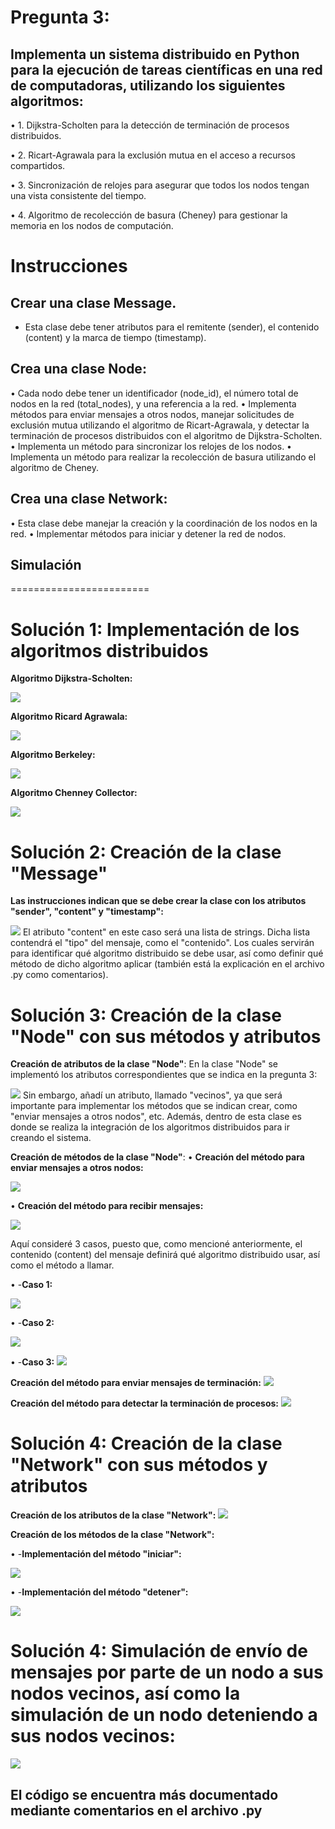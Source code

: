 # Pregunta 3:
## Implementa un sistema distribuido en Python para la ejecución de tareas científicas en una red de computadoras, utilizando los siguientes algoritmos:
• 1. Dijkstra-Scholten para la detección de terminación de procesos distribuidos.

• 2. Ricart-Agrawala para la exclusión mutua en el acceso a recursos compartidos.

• 3. Sincronización de relojes para asegurar que todos los nodos tengan una vista consistente del tiempo.

• 4. Algoritmo de recolección de basura (Cheney) para gestionar la memoria en los nodos de computación.

# Instrucciones
## Crear una clase Message.
* Esta clase debe tener atributos para el remitente (sender), el contenido (content) y la marca de tiempo (timestamp).

## Crea una clase Node:
• Cada nodo debe tener un identificador (node_id), el número total de nodos en la red (total_nodes), y una referencia a la red.
• Implementa métodos para enviar mensajes a otros nodos, manejar solicitudes de exclusión mutua utilizando el algoritmo de Ricart-Agrawala, y detectar la terminación de procesos distribuidos con el algoritmo de Dijkstra-Scholten.
• Implementa un método para sincronizar los relojes de los nodos.
• Implementa un método para realizar la recolección de basura utilizando el algoritmo de Cheney.

## Crea una clase Network:
• Esta clase debe manejar la creación y la coordinación de los nodos en la red.
• Implementar métodos para iniciar y detener la red de nodos.


## Simulación


========================

# Solución 1: Implementación de los algoritmos distribuidos
**Algoritmo Dijkstra-Scholten:**

![](https://github.com/DianaLlamoca/ComputacionParalelaYDistribuida/blob/main/ExamenFinal-C8286/PREGUNTA3/Imagenes/I1.PNG)

**Algoritmo Ricard Agrawala:**

![](https://github.com/DianaLlamoca/ComputacionParalelaYDistribuida/blob/main/ExamenFinal-C8286/PREGUNTA3/Imagenes/I2.PNG)

**Algoritmo Berkeley:**

![](https://github.com/DianaLlamoca/ComputacionParalelaYDistribuida/blob/main/ExamenFinal-C8286/PREGUNTA3/Imagenes/I3.PNG)

**Algoritmo Chenney Collector:**

![](https://github.com/DianaLlamoca/ComputacionParalelaYDistribuida/blob/main/ExamenFinal-C8286/PREGUNTA3/Imagenes/I4.PNG)

# Solución 2: Creación de la clase "Message"
**Las instrucciones indican que se debe crear la clase con los atributos "sender", "content" y "timestamp":**

![](https://github.com/DianaLlamoca/ComputacionParalelaYDistribuida/blob/main/ExamenFinal-C8286/PREGUNTA3/Imagenes/I5.PNG)
El atributo "content" en este caso será una lista de strings. Dicha lista contendrá el "tipo" del mensaje, como el "contenido". Los cuales servirán para identificar qué algoritmo distribuido se debe usar, así como definir qué método de dicho algoritmo aplicar (también está la explicación en el archivo .py como comentarios).

# Solución 3: Creación de la clase "Node" con sus métodos y atributos
**Creación de atributos de la clase "Node"**:
En la clase "Node" se implementó los atributos correspondientes que se indica en la pregunta 3:

![](https://github.com/DianaLlamoca/ComputacionParalelaYDistribuida/blob/main/ExamenFinal-C8286/PREGUNTA3/Imagenes/I6.PNG)
Sin embargo, añadí un atributo, llamado "vecinos", ya que será importante para implementar los métodos que se indican crear, como "enviar mensajes a otros nodos", etc.
Además, dentro de esta clase es donde se realiza la integración de los algoritmos distribuidos para ir creando el sistema.

**Creación de métodos de la clase "Node"**:
• **Creación del método para enviar mensajes a otros nodos:**

![](https://github.com/DianaLlamoca/ComputacionParalelaYDistribuida/blob/main/ExamenFinal-C8286/PREGUNTA3/Imagenes/I7.PNG)

• **Creación del método para recibir mensajes:**

![](https://github.com/DianaLlamoca/ComputacionParalelaYDistribuida/blob/main/ExamenFinal-C8286/PREGUNTA3/Imagenes/I8.PNG)

Aquí consideré 3 casos, puesto que, como mencioné anteriormente, el contenido (content) del mensaje definirá qué algoritmo distribuido usar, así como el método a llamar.

• -**Caso 1:**

![](https://github.com/DianaLlamoca/ComputacionParalelaYDistribuida/blob/main/ExamenFinal-C8286/PREGUNTA3/Imagenes/I9.PNG)

• -**Caso 2:**

![](https://github.com/DianaLlamoca/ComputacionParalelaYDistribuida/blob/main/ExamenFinal-C8286/PREGUNTA3/Imagenes/I10.PNG)

• -**Caso 3:**
![](https://github.com/DianaLlamoca/ComputacionParalelaYDistribuida/blob/main/ExamenFinal-C8286/PREGUNTA3/Imagenes/I11.PNG)


**Creación del método para enviar mensajes de terminación:**
![](https://github.com/DianaLlamoca/ComputacionParalelaYDistribuida/blob/main/ExamenFinal-C8286/PREGUNTA3/Imagenes/I12.PNG)


**Creación del método para detectar la terminación de procesos:**
![](https://github.com/DianaLlamoca/ComputacionParalelaYDistribuida/blob/main/ExamenFinal-C8286/PREGUNTA3/Imagenes/I13.PNG)


# Solución 4: Creación de la clase "Network" con sus métodos y atributos
**Creación de los atributos de la clase "Network":**
![](https://github.com/DianaLlamoca/ComputacionParalelaYDistribuida/blob/main/ExamenFinal-C8286/PREGUNTA3/Imagenes/I14.PNG)

**Creación de los métodos de la clase "Network":**

• -**Implementación del método "iniciar":**

![](https://github.com/DianaLlamoca/ComputacionParalelaYDistribuida/blob/main/ExamenFinal-C8286/PREGUNTA3/Imagenes/I15.PNG)

• -**Implementación del método "detener":**

![](https://github.com/DianaLlamoca/ComputacionParalelaYDistribuida/blob/main/ExamenFinal-C8286/PREGUNTA3/Imagenes/I16.PNG)

# Solución 4: Simulación de envío de mensajes por parte de un nodo a sus nodos vecinos, así como la simulación de un nodo deteniendo a sus nodos vecinos:

![](https://github.com/DianaLlamoca/ComputacionParalelaYDistribuida/blob/main/ExamenFinal-C8286/PREGUNTA3/Imagenes/I17.PNG)


## El código se encuentra más documentado mediante comentarios en el archivo .py

